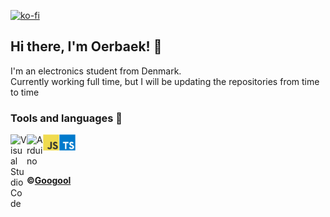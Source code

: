 <a href="https://ko-fi.com/Googol" rel="nofollow"><img src="https://camo.githubusercontent.com/cd07f1a5d90e454e7bbf69d22ebe4cdbd3a0b3dcf56ba0b6c2495a8e99c776be/68747470733a2f2f6b6f2d66692e636f6d2f696d672f676974687562627574746f6e5f736d2e737667" alt="ko-fi" data-canonical-src="https://ko-fi.com/img/githubbutton_sm.svg" style="max-width: 100%;"></a>

<h2 align="left">Hi there, I'm Oerbaek! 👋</h3>
I'm an electronics student from Denmark. <br />
Currently working full time, but I will be updating the repositories from time to time <br />

<h3 align="left">Tools and languages 🚀</h3>
<img align="left" alt="Visual Studio Code" width="26px" src="https://camo.githubusercontent.com/27480c90b7f92ea1405594b9e98e151b776c0830e3bb2d80b92656c342bfdf09/68747470733a2f2f692e696d6775722e636f6d2f4c775364416c452e706e67" data-canonical-src="https://i.imgur.com/LwSdAlE.png" style="max-width: 100%;">
<img align="left" alt="Arduino" width="26px" src="https://cdn.worldvectorlogo.com/logos/arduino-1.svg" data-canonical-src="https://i.imgur.com/LwSdAlE.png" style="max-width: 100%;">
<img align="left" alt="Javascript" width="26px" src="https://raw.githubusercontent.com/devicons/devicon/master/icons/javascript/javascript-original.svg" style="max-width: 100%;">
<img align="left" alt="Typescript" width="26px" src="https://raw.githubusercontent.com/devicons/devicon/master/icons/typescript/typescript-original.svg" style="max-width: 100%;">
 <br />
  <br />
   <br />

<p dir="auto">
  <strong>©<a href="https://github.com/Googool">Googool</a>
  </strong>
</p>
